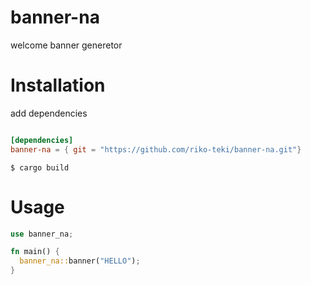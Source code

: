# banner-na
welcome banner generetor

# Installation
add dependencies
```cargo.toml

[dependencies]                                                                                                                    
banner-na = { git = "https://github.com/riko-teki/banner-na.git"}
```
```
$ cargo build
```

# Usage
```rust
use banner_na;

fn main() {
  banner_na::banner("HELLO");
}

```
